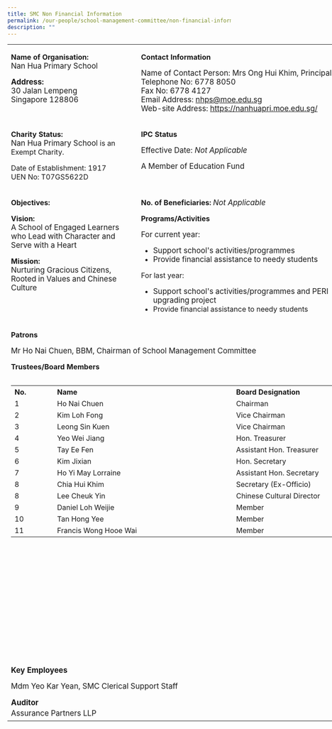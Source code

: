 ```yaml
---
title: SMC Non Financial Information
permalink: /our-people/school-management-committee/non-financial-information/
description: ""
---
```


<table class="iveo_table ives_tab_dark" width="667" style="width: 747.766px;">
 
<tbody class="">
<tr class="" valign="top">
  
<td width="288" class="" style="width: 290px;">
  <p class="" style="text-align: left;"><b class=""><span lang="EN-GB" class="">Name of Organisation:<br></span></b><span style="font-size: 1.0625rem;">Nan Hua Primary School</span></p>
  <p class="" style="text-align: left;"><b class="" style="font-size: 1.0625rem;"><span lang="EN-GB" class="">Address:<br></span></b><span style="font-size: 1.0625rem;">30 Jalan Lempeng<br></span><span style="font-size: 1.0625rem;">Singapore 128806</span></p>
  
</td>
  
<td width="379" class="" style="width: 457px;">
  <p class="" style="text-align: left;"><b class=""><span lang="EN-GB" class="">Contact Information</span></b></p>
  <p class="" style="text-align: left;"><span style="font-size: 1.0625rem;"><span style="font-weight: normal;">Name of Contact Person:&nbsp;</span>Mrs Ong Hui Khim, Principal<br></span><span style="font-size: 1.0625rem;">Telephone No: 6778 8050<br></span><span style="font-size: 1.0625rem;">Fax No: 6778 4127<br></span><span style="font-size: 1.0625rem;">Email Address: <a href="mailto:nhps@moe.edu.sg" target="">nhps@moe.edu.sg</a><br></span><span style="font-size: 1.0625rem;">Web-site Address: <a href="https://nanhuapri.moe.edu.sg/" target="_blank">https://nanhuapri.moe.edu.sg/</a></span></p>
  
</td>
 
</tr>
<tr class="" valign="top">
  
<td width="288" class="" style="width: 290px;">
  <p class="" style="text-align: left;"><b class=""><span lang="EN-GB" class="">Charity Status:<br></span></b><span style="font-size: 1.0625rem;">Nan Hua Primary School&nbsp;</span><span style="text-align: center;">is an Exempt Charity.</span></p><p class="" style="text-align: left;"><span style="text-align: center;">Date of Establishment: 1917<br>UEN No: T07GS5622D</span></p>
  
</td>
  
<td width="379" class="" style="width: 457px;">
  <p class="" style="text-align: left;"><b class=""><span lang="EN-GB" class="">IPC Status</span></b></p>
  <p class="" style="text-align: left;"><span style="font-size: 1.0625rem;"><span style="font-weight: normal;">Effective Date: <i>Not Applicable</i></span></span></p><p class="" style="text-align: left;"><span style="font-size: 1.0625rem;"><span style="font-weight: 400;">A Member of Education Fund</span></span></p>
</td>
</tr>
<tr class="" valign="top">
  
<td width="288" class="" style="width: 290px;">
  <p class="" style="text-align: left;"><b class=""><span lang="EN-GB" class="">Objectives:</span></b></p><p class="" style="text-align: left;"><b class=""><span lang="EN-GB" class="">Vision:&nbsp;<br></span></b><span style="font-size: 1.0625rem;">A School of Engaged Learners who Lead with Character and Serve with a Heart</span></p><p class="" style="text-align: left;"><b class=""><span lang="EN-GB" class="">Mission:&nbsp;<br></span></b><span style="text-align: center; font-size: 1.0625rem;">Nurturing Gracious Citizens, Rooted in Values and Chinese Culture</span></p>
</td>
<td width="379" class="" style="width: 457px;"><p class="" style="text-align: left;"><b class=""><span lang="EN-GB" class="">No. of Beneficiaries:&nbsp;</span></b><i style="font-size: 1.0625rem; font-weight: 400;">Not Applicable</i></p>
  <p class="" style="text-align: left;"><b class=""><span lang="EN-GB" class="">Programs/Activities</span></b></p><p class="" style="text-align: left;"><b class=""><span lang="EN-GB" class=""><span style="font-size: 1.0625rem; font-weight: normal;">For current year:<br></span></span></b></p>
<ul>
<li style="text-align: left;"><b class=""><span style="font-size: 1.0625rem; font-weight: normal;">Support school's activities/programmes</span></b>
</li>
<li style="text-align: left;"><b class=""><span style="font-size: 1.0625rem; font-weight: normal;">Provide financial assistance to needy students</span></b>
</li>
</ul><p></p><p></p>
<div style="text-align: left;">For last year:
</div>
<div>
<ul>
<li style="text-align: left;"><span style="font-size: 1.0625rem;">Support school's activities/programmes and PERI upgrading project</span>
</li>
<li style="text-align: left;">Provide financial assistance to needy students<br>
</li>
</ul>
</div><p></p>
</td>
</tr>
  
<tr class="" valign="top"> 
  
<td class="" style="" colspan="2">
  <p class="" style="text-align: left;"><b class=""><span lang="EN-GB" class="">Patrons&nbsp;<br>
</span></b></p>
<div style="text-align: left;"><span style="font-weight: normal;"><span class=""><span style="font-size: 1.0625rem; text-align: center;">Mr Ho Nai Chuen, BBM, Chairman of School Management Committee</span>
</span>
</span>
</div><p></p><p class="" style="text-align: left;"><b class=""><span lang="EN-GB" class="">Trustees/Board Members</span></b><span class="" style="font-size: 1.0625rem;"><span lang="EN-GB" class="" style="">&nbsp;<br></span></span><span style="font-size: 1.0625rem; font-weight: 400;">
</span></p>
<table class="ive_eobj_center iveo_table ives_tab_simple" align="left" style="width: 735px; height: 616px;">
<tbody>
<tr>
<th style="text-align: left; width: 85px;">No.
</th>
<th style="text-align: left; width: 418px;">Name
</th>
<th style="text-align: left; width: 231px;">Board Designation
</th>
</tr>
<tr>
<td style="text-align: left; width: 60px;">1
</td>
<td style="text-align: left; width: 60px;">Ho Nai Chuen
</td>
<td style="text-align: left; width: 60px;">Chairman
</td>
</tr>
<tr>
<td style="text-align: left; width: 60px;">2
</td>
<td style="text-align: left; width: 60px;">Kim Loh Fong
</td>
<td style="text-align: left; width: 60px;">Vice Chairman
</td>
</tr>
<tr>
<td>3
</td>
<td>Leong Sin Kuen
</td>
<td>Vice Chairman&nbsp;
</td>
</tr>
<tr>
<td>4
</td>
<td>Yeo Wei Jiang
</td>
<td>Hon. Treasurer&nbsp;
</td>
</tr>
<tr>
<td>5
</td>
<td>Tay Ee Fen
</td>
<td>Assistant Hon. Treasurer&nbsp;
</td>
</tr>
<tr>
<td>6
</td>
<td>Kim Jixian
</td>
<td>Hon. Secretary&nbsp;
</td>
</tr>
<tr>
<td>7
</td>
<td>Ho Yi May Lorraine
</td>
<td>Assistant Hon. Secretary&nbsp;
</td>
</tr>  
<tr>
<td>8
</td>
<td>Chia Hui Khim
</td>
<td>Secretary (Ex-Officio)&nbsp;
</td>
</tr>
<tr>
<td>8
</td>
<td>Lee Cheuk Yin
</td>
<td>Chinese Cultural Director&nbsp;
</td>
</tr>
<tr>
<td>9
</td>
<td>Daniel Loh Weijie
</td>
<td>Member&nbsp;
</td>
</tr>
<tr>
<td>10
</td>
<td>Tan Hong Yee
</td>
<td>Member&nbsp;
</td>
</tr>
<tr>
<td>11
</td>
<td>Francis Wong Hooe Wai
</td>
<td>Member&nbsp;
</td>
</tr>
</tbody>
</table><br><br><br><br><br><br><br><br><br><br><br><br><br><br><br><br>
<div style="text-align: left;"><b class="" style="font-size: 1.0625rem;"><span lang="EN-GB" class="">Key Employees</span></b><br>
</div><p class="" style="text-align: left;"><span style="font-size: 1.0625rem;"><span style="font-weight: normal;">Mdm Yeo Kar Yean, SMC Clerical Support Staff</span></span></p>
<div style="line-height: 23.8px; text-align: left;"><b class="" style="font-size: 1.0625rem;"><span lang="EN-GB" class="">Auditor</span></b><br>
</div>
<div style="line-height: 23.8px; text-align: left;"><b class="" style="font-size: 1.0625rem;"><span lang="EN-GB" class=""><span style="font-weight: 400;">Assurance Partners LLP</span></span></b>
</div>
</td>
</tr>
</tbody>
</table>
